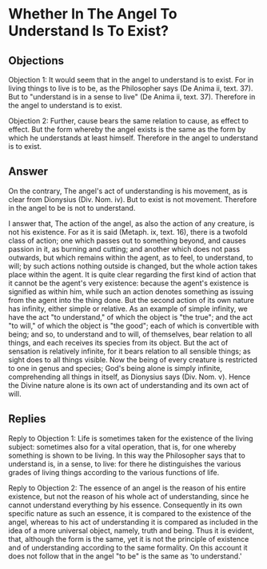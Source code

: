# Whether In The Angel To Understand Is To Exist?

## Objections

Objection 1: It would seem that in the angel to understand is to exist. For in living things to live is to be, as the Philosopher says (De Anima ii, text. 37). But to "understand is in a sense to live" (De Anima ii, text. 37). Therefore in the angel to understand is to exist.

Objection 2: Further, cause bears the same relation to cause, as effect to effect. But the form whereby the angel exists is the same as the form by which he understands at least himself. Therefore in the angel to understand is to exist.

## Answer

On the contrary, The angel's act of understanding is his movement, as is clear from Dionysius (Div. Nom. iv). But to exist is not movement. Therefore in the angel to be is not to understand.

I answer that, The action of the angel, as also the action of any creature, is not his existence. For as it is said (Metaph. ix, text. 16), there is a twofold class of action; one which passes out to something beyond, and causes passion in it, as burning and cutting; and another which does not pass outwards, but which remains within the agent, as to feel, to understand, to will; by such actions nothing outside is changed, but the whole action takes place within the agent. It is quite clear regarding the first kind of action that it cannot be the agent's very existence: because the agent's existence is signified as within him, while such an action denotes something as issuing from the agent into the thing done. But the second action of its own nature has infinity, either simple or relative. As an example of simple infinity, we have the act "to understand," of which the object is "the true"; and the act "to will," of which the object is "the good"; each of which is convertible with being; and so, to understand and to will, of themselves, bear relation to all things, and each receives its species from its object. But the act of sensation is relatively infinite, for it bears relation to all sensible things; as sight does to all things visible. Now the being of every creature is restricted to one in genus and species; God's being alone is simply infinite, comprehending all things in itself, as Dionysius says (Div. Nom. v). Hence the Divine nature alone is its own act of understanding and its own act of will.

## Replies

Reply to Objection 1: Life is sometimes taken for the existence of the living subject: sometimes also for a vital operation, that is, for one whereby something is shown to be living. In this way the Philosopher says that to understand is, in a sense, to live: for there he distinguishes the various grades of living things according to the various functions of life.

Reply to Objection 2: The essence of an angel is the reason of his entire existence, but not the reason of his whole act of understanding, since he cannot understand everything by his essence. Consequently in its own specific nature as such an essence, it is compared to the existence of the angel, whereas to his act of understanding it is compared as included in the idea of a more universal object, namely, truth and being. Thus it is evident, that, although the form is the same, yet it is not the principle of existence and of understanding according to the same formality. On this account it does not follow that in the angel "to be" is the same as 'to understand.'